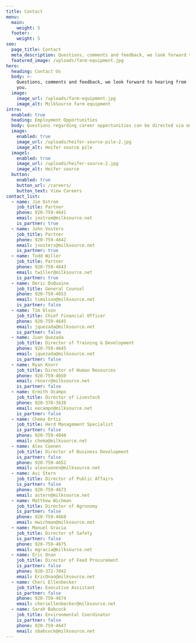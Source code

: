 ```yaml
---
title: Contact
menu:
  main:
    weight: 5
  footer:
    weight: 5
seo:
  page_title: Contact
  meta_description: Questions, comments and feedback, we look forward to hearing from you.
  featured_image: /uploads/farm-equipment.jpg
hero:
  heading: Contact Us
  body: >-
    Questions, comments and feedback, we look forward to hearing from
    you.
  image:
    image_url: /uploads/farm-equipment.jpg
    image_alt: MilkSource farm equipment
intro:
  enabled: true
  heading: Employment Opportunities
  body: Questions regarding career opportunities can be directed via email to mshr@milksource.net. Milk Source is a growing multi-site farming enterprise that strives to provide a safe work environment for our employees. Visit our careers page for additional information.
  image:
    enabled: true
    image_url: /uploads/heifer-source-pile-2.jpg
    image_alt: Heifer source pile
  image1:
    enabled: true
    image_url: /uploads/heifer-source-2.jpg
    image_alt: Heifer source
  button:
    enabled: true
    button_url: /careers/
    button_text: View Careers
contact_list:
  - name: Jim Ostrom
    job_title: Partner
    phone: 920-759-4641
    email: jostrom@milksource.net
    is_partner: true
  - name: John Vosters
    job_title: Partner
    phone: 920-759-4642
    email: jvosters@milksource.net
    is_partner: true
  - name: Todd Willer
    job_title: Partner
    phone: 920-759-4643
    email: twiller@milksource.net
    is_partner: true
  - name: Deric DuQuaine
    job_title: General Counsel
    phone: 920-759-4653
    email: timolson@milksource.net
    is_partner: false
  - name: Tim Olson
    job_title: Chief Financial Officer
    phone: 920-759-4645
    email: jquezada@milksource.net
    is_partner: false
  - name: Juan Quezada
    job_title: Director of Training & Development
    phone: 920-759-4645
    email: jquezada@milksource.net
    is_partner: false
  - name: Ryan Knorr
    job_title: Director of Human Resources
    phone: 920-759-4650
    email: rknorr@milksource.net
    is_partner: false
  - name: Ermith Ocampo
    job_title: Director of Livestock
    phone: 920-378-3638
    email: eocampo@milksource.net
    is_partner: false
  - name: Chema Ortiz
    job_title: Herd Management Specialist
    is_partner: false
    phone: 920-759-4040
    email: chema@milksource.net
  - name: Alex Coenen
    job_title: Director of Business Development
    is_partner: false
    phone: 920-759-4652
    email: alexcoenen@milksource.net
  - name: Avi Stern
    job_title: Director of Public Affairs
    is_partner: false
    phone: 920-759-4673
    email: astern@milksource.net
  - name: Matthew Wichman
    job_title: Director of Agronomy
    is_partner: false
    phone: 920-759-4668
    email: mwichman@milksource.net
  - name: Manuel Gracia
    job_title: Director of Safety
    is_partner: false
    phone: 920-759-4675
    email: mgracia@milksource.net
  - name: Eric Onan
    job_title: Director of Feed Procurement
    is_partner: false
    phone: 920-372-7042
    email: EricOnan@milksource.net
  - name: Cheri Ellenbecker
    job_title: Executive Assistant
    is_partner: false
    phone: 920-759-4674
    email: cheriellenbecker@milksource.net
  - name: Sarah Babcock
    job_title: Environmental Coordinator
    is_partner: false
    phone: 920-759-4647
    email: sbabcock@milksource.net
---
```

